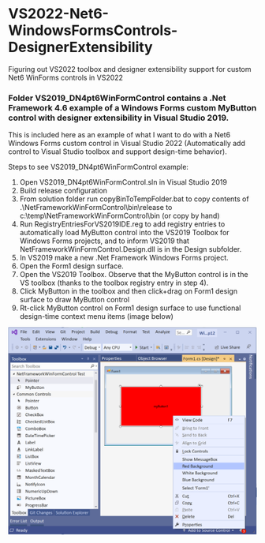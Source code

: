 # VS2022-Net6-WindowsFormsControls-DesignerExtensibility
Figuring out VS2022 toolbox and designer extensibility support for custom Net6 WinForms controls in VS2022

### Folder VS2019_DN4pt6WinFormControl contains a .Net Framework 4.6 example of a Windows Forms custom MyButton control with designer extensibility in Visual Studio 2019. 
This is included here as an example of what I want to do with a Net6 Windows Forms custom control in Visual Studio 2022 (Automatically add control to Visual Studio toolbox and support design-time behavior).

Steps to see VS2019_DN4pt6WinFormControl example:
1. Open VS2019_DN4pt6WinFormControl.sln in Visual Studio 2019
2. Build release configuration
3. From solution folder run copyBinToTempFolder.bat to copy contents of .\NetFrameworkWinFormControl\bin\release to c:\temp\NetFrameworkWinFormControl\bin (or copy by hand)
4. Run RegistryEntriesForVS2019IDE.reg to add registry entries to automatically load MyButton control into the VS2019 Toolbox for Windows Forms projects, and to inform VS2019 that NetFrameworkWinFormControl.Design.dll is in the Design subfolder.
5. In VS2019 make a new .Net Framework Windows Forms project. 
6. Open the Form1 design surface.
7. Open the VS2019 Toolbox. Observe that the MyButton control is in the VS toolbox (thanks to the toolbox registry entry in step 4).
8. Click MyButton in the toolbox and then click+drag on Form1 design surface to draw MyButton control
9. Rt-click MyButton control on Form1 design surface to use functional design-time context menu items (image below)

![Image](VS2019_DN4pt6WinFormControl/VS2019_MyButtonDesignTime.png)
